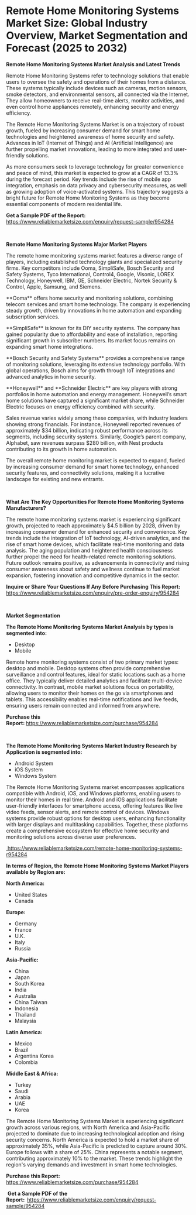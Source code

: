 <p><h1>Remote Home Monitoring Systems Market Size: Global Industry Overview, Market Segmentation and Forecast (2025 to 2032)</h1></p><p><strong>Remote Home Monitoring Systems Market Analysis and Latest Trends</strong></p>
<p><p>Remote Home Monitoring Systems refer to technology solutions that enable users to oversee the safety and operations of their homes from a distance. These systems typically include devices such as cameras, motion sensors, smoke detectors, and environmental sensors, all connected via the Internet. They allow homeowners to receive real-time alerts, monitor activities, and even control home appliances remotely, enhancing security and energy efficiency.</p><p>The Remote Home Monitoring Systems Market is on a trajectory of robust growth, fueled by increasing consumer demand for smart home technologies and heightened awareness of home security and safety. Advances in IoT (Internet of Things) and AI (Artificial Intelligence) are further propelling market innovations, leading to more integrated and user-friendly solutions. </p><p>As more consumers seek to leverage technology for greater convenience and peace of mind, this market is expected to grow at a CAGR of 13.3% during the forecast period. Key trends include the rise of mobile app integration, emphasis on data privacy and cybersecurity measures, as well as growing adoption of voice-activated systems. This trajectory suggests a bright future for Remote Home Monitoring Systems as they become essential components of modern residential life.</p></p>
<p><strong>Get a Sample PDF of the Report:&nbsp;</strong> <a href="https://www.reliablemarketsize.com/enquiry/request-sample/954284?utm_campaign=2928&utm_medium=2&utm_source=Github&utm_content=ia&utm_term=18042025&utm_id=remote-home-monitoring-systems">https://www.reliablemarketsize.com/enquiry/request-sample/954284</a></p>
<p>&nbsp;</p>
<p><strong>Remote Home Monitoring Systems Major Market Players</strong></p>
<p><p>The remote home monitoring systems market features a diverse range of players, including established technology giants and specialized security firms. Key competitors include Ooma, SimpliSafe, Bosch Security and Safety Systems, Tyco International, Control4, Google, Visonic, LOREX Technology, Honeywell, IBM, GE, Schneider Electric, Nortek Security & Control, Apple, Samsung, and Siemens.</p><p>**Ooma** offers home security and monitoring solutions, combining telecom services and smart home technology. The company is experiencing steady growth, driven by innovations in home automation and expanding subscription services.</p><p>**SimpliSafe** is known for its DIY security systems. The company has gained popularity due to affordability and ease of installation, reporting significant growth in subscriber numbers. Its market focus remains on expanding smart home integrations.</p><p>**Bosch Security and Safety Systems** provides a comprehensive range of monitoring solutions, leveraging its extensive technology portfolio. With global operations, Bosch aims for growth through IoT integrations and advanced analytics in home security.</p><p>**Honeywell** and **Schneider Electric** are key players with strong portfolios in home automation and energy management. Honeywell’s smart home solutions have captured a significant market share, while Schneider Electric focuses on energy efficiency combined with security.</p><p>Sales revenue varies widely among these companies, with industry leaders showing strong financials. For instance, Honeywell reported revenues of approximately $34 billion, indicating robust performance across its segments, including security systems. Similarly, Google’s parent company, Alphabet, saw revenues surpass $280 billion, with Nest products contributing to its growth in home automation.</p><p>The overall remote home monitoring market is expected to expand, fueled by increasing consumer demand for smart home technology, enhanced security features, and connectivity solutions, making it a lucrative landscape for existing and new entrants.</p></p>
<p>&nbsp;</p>
<p><strong>What Are The Key Opportunities For Remote Home Monitoring Systems Manufacturers?</strong></p>
<p><p>The remote home monitoring systems market is experiencing significant growth, projected to reach approximately $4.5 billion by 2028, driven by increasing consumer demand for enhanced security and convenience. Key trends include the integration of IoT technology, AI-driven analytics, and the rise of smart home devices, which facilitate real-time monitoring and data analysis. The aging population and heightened health consciousness further propel the need for health-related remote monitoring solutions. Future outlook remains positive, as advancements in connectivity and rising consumer awareness about safety and wellness continue to fuel market expansion, fostering innovation and competitive dynamics in the sector.</p></p>
<p><strong>Inquire or Share Your Questions If Any Before Purchasing This Report:</strong> <a href="https://www.reliablemarketsize.com/enquiry/pre-order-enquiry/954284?utm_campaign=2928&utm_medium=2&utm_source=Github&utm_content=ia&utm_term=18042025&utm_id=remote-home-monitoring-systems">https://www.reliablemarketsize.com/enquiry/pre-order-enquiry/954284</a></p>
<p>&nbsp;</p>
<p><strong>Market Segmentation</strong></p>
<p><strong>The Remote Home Monitoring Systems Market Analysis by types is segmented into:</strong></p>
<p><ul><li>Desktop</li><li>Mobile</li></ul></p>
<p><p>Remote home monitoring systems consist of two primary market types: desktop and mobile. Desktop systems often provide comprehensive surveillance and control features, ideal for static locations such as a home office. They typically deliver detailed analytics and facilitate multi-device connectivity. In contrast, mobile market solutions focus on portability, allowing users to monitor their homes on the go via smartphones and tablets. This accessibility enables real-time notifications and live feeds, ensuring users remain connected and informed from anywhere.</p></p>
<p><strong>Purchase this Report:&nbsp;</strong><a href="https://www.reliablemarketsize.com/purchase/954284?utm_campaign=2928&utm_medium=2&utm_source=Github&utm_content=ia&utm_term=18042025&utm_id=remote-home-monitoring-systems">https://www.reliablemarketsize.com/purchase/954284</a></p>
<p>&nbsp;</p>
<p><strong>The Remote Home Monitoring Systems Market Industry Research by Application is segmented into:</strong></p>
<p><ul><li>Android System</li><li>iOS System</li><li>Windows System</li></ul></p>
<p><p>The Remote Home Monitoring Systems market encompasses applications compatible with Android, iOS, and Windows platforms, enabling users to monitor their homes in real time. Android and iOS applications facilitate user-friendly interfaces for smartphone access, offering features like live video feeds, sensor alerts, and remote control of devices. Windows systems provide robust options for desktop users, enhancing functionality with larger displays and multitasking capabilities. Together, these platforms create a comprehensive ecosystem for effective home security and monitoring solutions across diverse user preferences.</p></p>
<p><a href="https://www.reliablemarketsize.com/remote-home-monitoring-systems-r954284?utm_campaign=2928&utm_medium=2&utm_source=Github&utm_content=ia&utm_term=18042025&utm_id=remote-home-monitoring-systems">&nbsp;https://www.reliablemarketsize.com/remote-home-monitoring-systems-r954284</a></p>
<p><strong>In terms of Region, the Remote Home Monitoring Systems Market Players available by Region are:</strong></p>
<p>
    <p> <strong> North America: </strong>
        <ul>
            <li>United States</li>
            <li>Canada</li>
        </ul>
        </p> 
    <p> <strong> Europe: </strong>
        <ul>
            <li>Germany</li>
            <li>France</li>
            <li>U.K.</li>
            <li>Italy</li>
            <li>Russia</li>
        </ul>
        </p> 
    <p> <strong> Asia-Pacific: </strong>
        <ul>
            <li>China</li>
            <li>Japan</li>
            <li>South Korea</li>
            <li>India</li>
            <li>Australia</li>
            <li>China Taiwan</li>
            <li>Indonesia</li>
            <li>Thailand</li>
            <li>Malaysia</li>
        </ul>
        </p> 
    <p> <strong> Latin America: </strong>
        <ul>
            <li>Mexico</li>
            <li>Brazil</li>
            <li>Argentina Korea</li>
            <li>Colombia</li>
        </ul>
        </p> 
    <p> <strong> Middle East & Africa: </strong>
        <ul>
            <li>Turkey</li>
            <li>Saudi</li>
            <li>Arabia</li>
            <li>UAE</li>
            <li>Korea</li>
        </ul>
    </p>
    </p>
<p><p>The Remote Home Monitoring Systems Market is experiencing significant growth across various regions, with North America and Asia-Pacific projected to dominate due to increasing technological adoption and rising security concerns. North America is expected to hold a market share of approximately 35%, while Asia-Pacific is predicted to capture around 30%. Europe follows with a share of 25%. China represents a notable segment, contributing approximately 10% to the market. These trends highlight the region's varying demands and investment in smart home technologies.</p></p>
<p><strong>Purchase this Report: </strong><a href="https://www.reliablemarketsize.com/purchase/954284?utm_campaign=2928&utm_medium=2&utm_source=Github&utm_content=ia&utm_term=18042025&utm_id=remote-home-monitoring-systems">https://www.reliablemarketsize.com/purchase/954284</a></p>
<p>&nbsp;<strong>Get a Sample PDF of the Report:&nbsp;&nbsp;</strong><a href="https://www.reliablemarketsize.com/enquiry/request-sample/954284?utm_campaign=2928&utm_medium=2&utm_source=Github&utm_content=ia&utm_term=18042025&utm_id=remote-home-monitoring-systems">https://www.reliablemarketsize.com/enquiry/request-sample/954284</a></p>
<p><strong></strong></p>
<p><p></p><p></p><p></p></p>